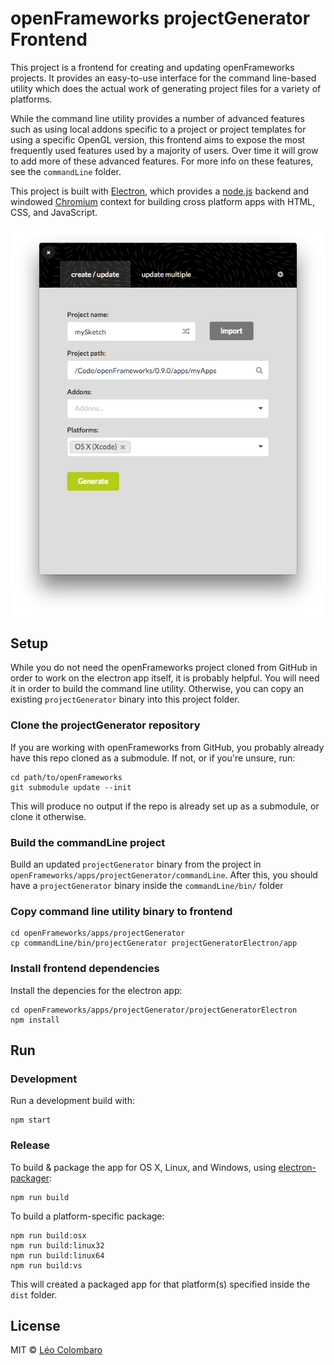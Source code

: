 # openFrameworks projectGenerator Frontend

This project is a frontend for creating and updating openFrameworks projects. It provides an easy-to-use interface for the command line-based utility which does the actual work of generating project files for a variety of platforms.

While the command line utility provides a number of advanced features such as using local addons specific to a project or project templates for using a specific OpenGL version, this frontend aims to expose the most frequently used features used by a majority of users. Over time it will grow to add more of these advanced features. For more info on these features, see the `commandLine` folder.

This project is built with [Electron](http://electron.atom.io), which provides a [node.js](https://nodejs.org/en/) backend and windowed [Chromium](http://www.chromium.org/Home) context for building cross platform apps with HTML, CSS, and JavaScript.

![image](screenshot.png)


## Setup

While you do not need the openFrameworks project cloned from GitHub in order to work on the electron app itself, it is probably helpful. You will need it in order to build the command line utility. Otherwise, you can copy an existing `projectGenerator` binary into this project folder.

### Clone the projectGenerator repository

If you are working with openFrameworks from GitHub, you probably already have this repo cloned as a submodule. If not, or if you're unsure, run:

```
cd path/to/openFrameworks
git submodule update --init
```

This will produce no output if the repo is already set up as a submodule, or clone it otherwise.


### Build the commandLine project

Build an updated `projectGenerator` binary from the project in `openFrameworks/apps/projectGenerator/commandLine`. After this, you should have a `projectGenerator` binary inside the `commandLine/bin/` folder

### Copy command line utility binary to frontend

```
cd openFrameworks/apps/projectGenerator
cp commandLine/bin/projectGenerator projectGeneratorElectron/app
```

### Install frontend dependencies

Install the depencies for the electron app:

```
cd openFrameworks/apps/projectGenerator/projectGeneratorElectron
npm install
```

## Run

### Development

Run a development build with:

```
npm start
```

### Release

To build & package the app for OS X, Linux, and Windows, using [electron-packager](https://github.com/maxogden/electron-packager):

```
npm run build
```

To build a platform-specific package:

```
npm run build:osx
npm run build:linux32
npm run build:linux64
npm run build:vs
```

This will created a packaged app for that platform(s) specified inside the `dist` folder.


## License

MIT © [Léo Colombaro](http://openframeworks.cc)
